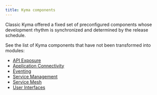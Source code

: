 ```yaml
---
title: Kyma components
---
```


Classic Kyma offered a fixed set of preconfigured components whose development rhythm is synchronized and determined by the release schedule.

See the list of Kyma components that have not been transformed into modules:

- [API Exposure](../01-overview/api-exposure/README.md)
- [Application Connectivity](../01-overview/application-connectivity/README.md)
- [Eventing](../01-overview/eventing/README.md)
- [Service Management](../01-overview/service-management/README.md)
- [Service Mesh](../01-overview/service-mesh/README.md)
- [User Interfaces](../01-overview/ui/README.md)
